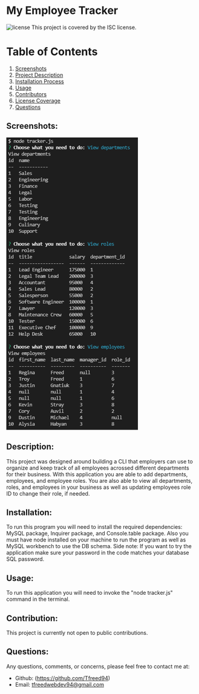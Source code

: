  # My Employee Tracker


![license](https://img.shields.io/badge/License--green?.svg) This project is covered by the ISC license.

# Table of Contents
1. [Screenshots](#Screenshots) 
2. [Project Description](#description)
3. [Installation Process](#installation)
4. [Usage](#usage)
5. [Contributors](#contribution)
6. [License Coverage](#license)
7. [Questions](#questions)
    
## Screenshots:
![](assets/images/appscreenshot.png)
## Description: 
This project was designed around building a CLI that employers can use to organize and keep track of all employees acrossed different departments for their business. With this application you are able to add departments, employees, and employee roles. You are also able to view all departments, roles, and employees in your business as well as updating employees role ID to change their role, if needed.

## Installation: 
To run this program you will need to install the required dependencies: MySQL package, Inquirer package, and Console.table package. Also you must have node installed on your machine to run the program as well as MySQL workbench to use the DB schema. Side note: If you want to try the application make sure your password in the code matches your database SQL password.

## Usage: 
To run this application you will need to invoke the "node tracker.js" command in the terminal.

## Contribution: 
This project is currently not open to public contributions.

## Questions: 
Any questions, comments, or concerns, please feel free to contact me at:
* Github: (https://github.com/Tfreed94)
* Email: tfreedwebdev94@gmail.com